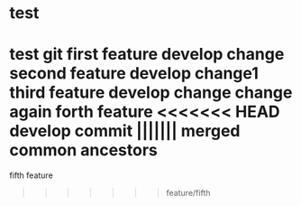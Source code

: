# test
test git
first feature
develop change
second feature
develop change1
third feature
develop change
change again
forth feature
<<<<<<< HEAD
develop commit
||||||| merged common ancestors
=======
fifth feature
>>>>>>> feature/fifth
